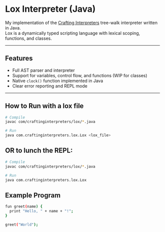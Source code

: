 # Lox Interpreter (Java)

My implementation of the [Crafting Interpreters](https://craftinginterpreters.com) tree-walk interpreter written in Java.  
Lox is a dynamically typed scripting language with lexical scoping, functions, and classes.

---

## Features
- Full AST parser and interpreter
- Support for variables, control flow, and functions (WIP for classes)
- Native `clock()` function implemented in Java
- Clear error reporting and REPL mode

---

## How to Run with a lox file

```bash
# Compile
javac com/craftinginterpreters/lox/*.java

# Run
java com.craftinginterpreters.lox.Lox <lox_file>
```

## OR to lunch the REPL:
```bash
# Compile
javac com/craftinginterpreters/lox/*.java

# Run
java com.craftinginterpreters.lox.Lox
```
## Example Program
```bash
fun greet(name) {
  print "Hello, " + name + "!";
}

greet("World");
```

